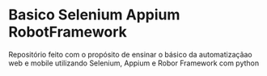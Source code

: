 # Basico Selenium Appium RobotFramework
 Repositório feito com o propósito de ensinar o básico da automatizaçãao web e mobile utilizando Selenium, Appium e Robor Framework com python
